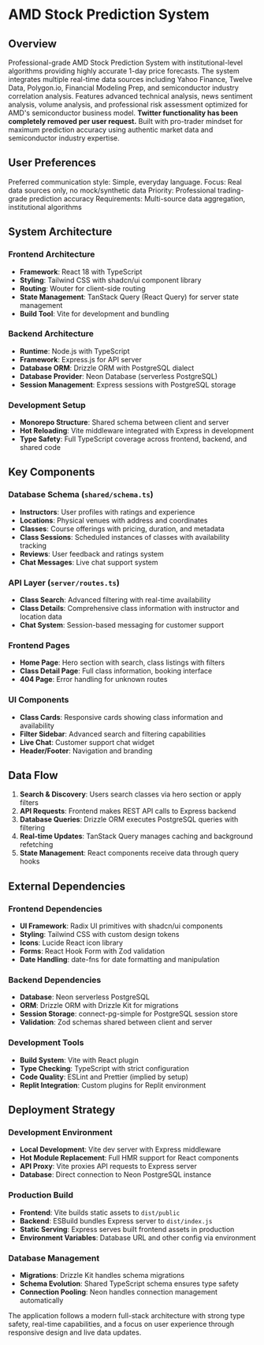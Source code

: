 # AMD Stock Prediction System

## Overview

Professional-grade AMD Stock Prediction System with institutional-level algorithms providing highly accurate 1-day price forecasts. The system integrates multiple real-time data sources including Yahoo Finance, Twelve Data, Polygon.io, Financial Modeling Prep, and semiconductor industry correlation analysis. Features advanced technical analysis, news sentiment analysis, volume analysis, and professional risk assessment optimized for AMD's semiconductor business model. **Twitter functionality has been completely removed per user request.** Built with pro-trader mindset for maximum prediction accuracy using authentic market data and semiconductor industry expertise.

## User Preferences

Preferred communication style: Simple, everyday language.
Focus: Real data sources only, no mock/synthetic data
Priority: Professional trading-grade prediction accuracy
Requirements: Multi-source data aggregation, institutional algorithms

## System Architecture

### Frontend Architecture
- **Framework**: React 18 with TypeScript
- **Styling**: Tailwind CSS with shadcn/ui component library
- **Routing**: Wouter for client-side routing
- **State Management**: TanStack Query (React Query) for server state management
- **Build Tool**: Vite for development and bundling

### Backend Architecture
- **Runtime**: Node.js with TypeScript
- **Framework**: Express.js for API server
- **Database ORM**: Drizzle ORM with PostgreSQL dialect
- **Database Provider**: Neon Database (serverless PostgreSQL)
- **Session Management**: Express sessions with PostgreSQL storage

### Development Setup
- **Monorepo Structure**: Shared schema between client and server
- **Hot Reloading**: Vite middleware integrated with Express in development
- **Type Safety**: Full TypeScript coverage across frontend, backend, and shared code

## Key Components

### Database Schema (`shared/schema.ts`)
- **Instructors**: User profiles with ratings and experience
- **Locations**: Physical venues with address and coordinates
- **Classes**: Course offerings with pricing, duration, and metadata
- **Class Sessions**: Scheduled instances of classes with availability tracking
- **Reviews**: User feedback and ratings system
- **Chat Messages**: Live chat support system

### API Layer (`server/routes.ts`)
- **Class Search**: Advanced filtering with real-time availability
- **Class Details**: Comprehensive class information with instructor and location data
- **Chat System**: Session-based messaging for customer support

### Frontend Pages
- **Home Page**: Hero section with search, class listings with filters
- **Class Detail Page**: Full class information, booking interface
- **404 Page**: Error handling for unknown routes

### UI Components
- **Class Cards**: Responsive cards showing class information and availability
- **Filter Sidebar**: Advanced search and filtering capabilities
- **Live Chat**: Customer support chat widget
- **Header/Footer**: Navigation and branding

## Data Flow

1. **Search & Discovery**: Users search classes via hero section or apply filters
2. **API Requests**: Frontend makes REST API calls to Express backend
3. **Database Queries**: Drizzle ORM executes PostgreSQL queries with filtering
4. **Real-time Updates**: TanStack Query manages caching and background refetching
5. **State Management**: React components receive data through query hooks

## External Dependencies

### Frontend Dependencies
- **UI Framework**: Radix UI primitives with shadcn/ui components
- **Styling**: Tailwind CSS with custom design tokens
- **Icons**: Lucide React icon library
- **Forms**: React Hook Form with Zod validation
- **Date Handling**: date-fns for date formatting and manipulation

### Backend Dependencies
- **Database**: Neon serverless PostgreSQL
- **ORM**: Drizzle ORM with Drizzle Kit for migrations
- **Session Storage**: connect-pg-simple for PostgreSQL session store
- **Validation**: Zod schemas shared between client and server

### Development Tools
- **Build System**: Vite with React plugin
- **Type Checking**: TypeScript with strict configuration
- **Code Quality**: ESLint and Prettier (implied by setup)
- **Replit Integration**: Custom plugins for Replit environment

## Deployment Strategy

### Development Environment
- **Local Development**: Vite dev server with Express middleware
- **Hot Module Replacement**: Full HMR support for React components
- **API Proxy**: Vite proxies API requests to Express server
- **Database**: Direct connection to Neon PostgreSQL instance

### Production Build
- **Frontend**: Vite builds static assets to `dist/public`
- **Backend**: ESBuild bundles Express server to `dist/index.js`
- **Static Serving**: Express serves built frontend assets in production
- **Environment Variables**: Database URL and other config via environment

### Database Management
- **Migrations**: Drizzle Kit handles schema migrations
- **Schema Evolution**: Shared TypeScript schema ensures type safety
- **Connection Pooling**: Neon handles connection management automatically

The application follows a modern full-stack architecture with strong type safety, real-time capabilities, and a focus on user experience through responsive design and live data updates.